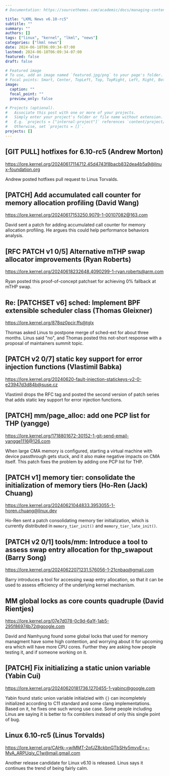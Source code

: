 ```yaml
---
# Documentation: https://sourcethemes.com/academic/docs/managing-content/

title: "LKML News v6.10-rc5"
subtitle: ""
summary: ""
authors: []
tags: ["linux", "kernel", "lkml", "news"]
categories: ["lkml news"]
date: 2024-06-18T06:09:34-07:00
lastmod: 2024-06-18T06:09:34-07:00
featured: false
draft: false

# Featured image
# To use, add an image named `featured.jpg/png` to your page's folder.
# Focal points: Smart, Center, TopLeft, Top, TopRight, Left, Right, BottomLeft, Bottom, BottomRight.
image:
  caption: ""
  focal_point: ""
  preview_only: false

# Projects (optional).
#   Associate this post with one or more of your projects.
#   Simply enter your project's folder or file name without extension.
#   E.g. `projects = ["internal-project"]` references `content/project/deep-learning/index.md`.
#   Otherwise, set `projects = []`.
projects: []
---
```


[GIT PULL] hotfixes for 6.10-rc5 (Andrew Morton)
------------------------------------------------

https://lore.kernel.org/20240617114712.45d4743f8bacb832dea4b5a9@linux-foundation.org

Andrew posted hotfixes pull request to Linus Torvalds.


[PATCH] Add accumulated call counter for memory allocation profiling (David Wang)
---------------------------------------------------------------------------------

https://lore.kernel.org/20240617153250.9079-1-00107082@163.com

David sent a patch for adding accumulated call counter for memory allocation
profiling.  He argues this could help performance behaviors analysis.


[RFC PATCH v1 0/5] Alternative mTHP swap allocator improvements (Ryan Roberts)
------------------------------------------------------------------------------

https://lore.kernel.org/20240618232648.4090299-1-ryan.roberts@arm.com

Ryan posted this proof-of-concept patchset for achieving 0% fallback at mTHP
swap.


Re: [PATCHSET v6] sched: Implement BPF extensible scheduler class (Thomas Gleixner)
-----------------------------------------------------------------------------------

https://lore.kernel.org/878qz0pcir.ffs@tglx

Thomas asked Linus to postpone merge of sched-ext for about three months.
Linus said "no", and Thomas posted this not-short response with a proposal of
maintainers summit topic.


[PATCH v2 0/7] static key support for error injection functions (Vlastimil Babka)
---------------------------------------------------------------------------------

https://lore.kernel.org/20240620-fault-injection-statickeys-v2-0-e23947d3d84b@suse.cz

Vlastimil drops the RFC tag and posted the second version of patch series that
adds static key support for error injection functions.


[PATCH] mm/page_alloc: add one PCP list for THP (yangge)
--------------------------------------------------------

https://lore.kernel.org/1718801672-30152-1-git-send-email-yangge1116@126.com

When large CMA memory is configured, starting a virtual machine with device
passthrough gets stuck, and it also make negative impacts on CMA itself.  This
patch fixes the problem by adding one PCP list for THP.


[PATCH v1] memory tier: consolidate the initialization of memory tiers (Ho-Ren (Jack) Chuang)
---------------------------------------------------------------------------------------------

https://lore.kernel.org/20240621044833.3953055-1-horen.chuang@linux.dev

Ho-Ren sent a patch consolidating memory tier initialization, which is
currently distributed in `memory_tier_init()` and `memory_tier_late_init()`.


[PATCH v2 0/1] tools/mm: Introduce a tool to assess swap entry allocation for thp_swapout (Barry Song)
------------------------------------------------------------------------------------------------------

https://lore.kernel.org/20240622071231.576056-1-21cnbao@gmail.com

Barry introduces a tool for accessing swap entry allocation, so that it can be
used to assess efficiency of the underlying kernel mechanism.


MM global locks as core counts quadruple (David Rientjes)
---------------------------------------------------------

https://lore.kernel.org/07e7d078-0c9d-6a1f-1ab5-295f86974b72@google.com

David and Namhyung found some global locks that used for memory managment have
some high contention, and worrying about it for upcoming era which will have
more CPU cores.  Further they are asking how people testing it, and if someone
working on it.


[PATCH] Fix initializing a static union variable (Yabin Cui)
------------------------------------------------------------

https://lore.kernel.org/20240620181736.1270455-1-yabinc@google.com

Yabin found static union variable initialzied with `{}` can incompletely
initialized according to C11 standard and some clang implementations.  Based on
it, he fixes one such wrong use case.  Some people including Linus are saying
it is better to fix combilers instead of only this single point of bug.


Linux 6.10-rc5 (Linus Torvalds)
-------------------------------

https://lore.kernel.org/CAHk-=wiMMT-2pfJZ8ckbnGTbSHy5mvvE=+-MyA_ARPUqiy_C1w@mail.gmail.com

Another release candidate for Linux v6.10 is released.  Linus says it continues
the trend of being fairly calm.

